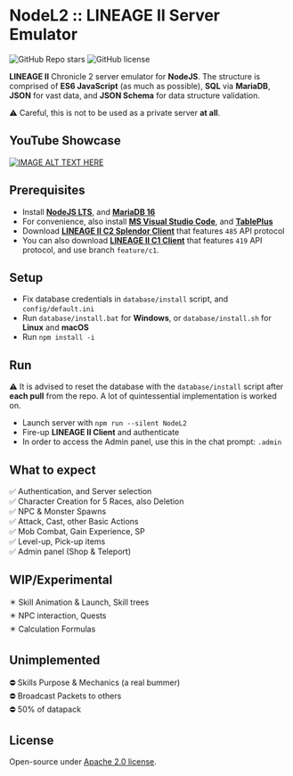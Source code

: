 # NodeL2 :: LINEAGE II Server Emulator

![GitHub Repo stars](https://img.shields.io/github/stars/dkoluris/nodel2?color=success) ![GitHub license](https://img.shields.io/github/license/dkoluris/nodel2?color=informational)

**LINEAGE II** Chronicle 2 server emulator for **NodeJS**. The structure is comprised of **ES6 JavaScript** (as much as possible), **SQL** via **MariaDB**, **JSON** for vast data, and **JSON Schema** for data structure validation.

⚠️ Careful, this is not to be used as a private server **at all**.

## YouTube Showcase
[![IMAGE ALT TEXT HERE](https://img.youtube.com/vi/9-lBvxaXDnM/0.jpg)](https://www.youtube.com/watch?v=9-lBvxaXDnM)

## Prerequisites
* Install **[NodeJS LTS](https://nodejs.org/en/download)**, and **[MariaDB 16](https://mariadb.org/download/?t=mariadb&p=mariadb&r=10.6.12)**
* For convenience, also install **[MS Visual Studio Code](https://code.visualstudio.com/download)**, and **[TablePlus](https://tableplus.com/download)**
* Download **[LINEAGE II C2 Splendor Client](https://drive.google.com/file/d/1NVA4XY3bC2xD_Jejggo_b0fuMFChsZqe/view?usp=sharing)** that features `485` API protocol
* You can also download **[LINEAGE II C1 Client](https://drive.google.com/file/d/1Wo0KnHJfRgKgnrxtm0qdVHUgPWV7tK9M/view?usp=sharing)** that features `419` API protocol, and use branch `feature/c1`.

## Setup
* Fix database credentials in `database/install` script, and `config/default.ini`
* Run `database/install.bat` for **Windows**, or `database/install.sh` for **Linux** and **macOS**
* Run `npm install -i`

## Run
⚠️ It is advised to reset the database with the `database/install` script after **each pull** from the repo. A lot of quintessential implementation is worked on.
* Launch server with `npm run --silent NodeL2`
* Fire-up **LINEAGE II Client** and authenticate
* In order to access the Admin panel, use this in the chat prompt: `.admin`

## What to expect
✅ Authentication, and Server selection\
✅ Character Creation for 5 Races, also Deletion\
✅ NPC & Monster Spawns\
✅ Attack, Cast, other Basic Actions\
✅ Mob Combat, Gain Experience, SP\
✅ Level-up, Pick-up items\
✅ Admin panel (Shop & Teleport)

## WIP/Experimental
✴️ Skill Animation & Launch, Skill trees\
✴️ NPC interaction, Quests\
✴️ Calculation Formulas

## Unimplemented
⛔️ Skills Purpose & Mechanics (a real bummer)\
⛔️ Broadcast Packets to others\
⛔️ 50% of datapack

## License
Open-source under [Apache 2.0 license](https://www.apache.org/licenses/LICENSE-2.0).
